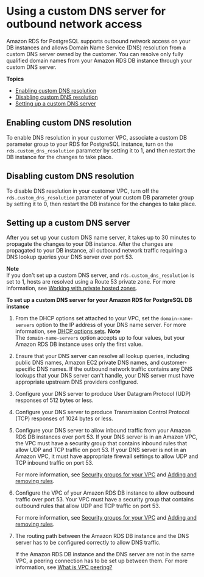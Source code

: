 # Using a custom DNS server for outbound network access<a name="Appendix.PostgreSQL.CommonDBATasks.CustomDNS"></a>

Amazon RDS for PostgreSQL supports outbound network access on your DB instances and allows Domain Name Service \(DNS\) resolution from a custom DNS server owned by the customer\. You can resolve only fully qualified domain names from your Amazon RDS DB instance through your custom DNS server\. 

**Topics**
+ [Enabling custom DNS resolution](#Appendix.PostgreSQL.CommonDBATasks.CustomDNS.Enable)
+ [Disabling custom DNS resolution](#Appendix.PostgreSQL.CommonDBATasks.CustomDNS.Disable)
+ [Setting up a custom DNS server](#Appendix.Oracle.CommonDBATasks.CustomDNS.Setup)

## Enabling custom DNS resolution<a name="Appendix.PostgreSQL.CommonDBATasks.CustomDNS.Enable"></a>

To enable DNS resolution in your customer VPC, associate a custom DB parameter group to your RDS for PostgreSQL instance, turn on the `rds.custom_dns_resolution` parameter by setting it to 1, and then restart the DB instance for the changes to take place\. 

## Disabling custom DNS resolution<a name="Appendix.PostgreSQL.CommonDBATasks.CustomDNS.Disable"></a>

To disable DNS resolution in your customer VPC, turn off the `rds.custom_dns_resolution` parameter of your custom DB parameter group by setting it to 0, then restart the DB instance for the changes to take place\.

## Setting up a custom DNS server<a name="Appendix.Oracle.CommonDBATasks.CustomDNS.Setup"></a>

After you set up your custom DNS name server, it takes up to 30 minutes to propagate the changes to your DB instance\. After the changes are propagated to your DB instance, all outbound network traffic requiring a DNS lookup queries your DNS server over port 53\.

**Note**  
If you don't set up a custom DNS server, and `rds.custom_dns_resolution` is set to 1, hosts are resolved using a Route 53 private zone\. For more information, see [Working with private hosted zones](https://docs.aws.amazon.com/Route53/latest/DeveloperGuide/hosted-zones-private.html)\.

**To set up a custom DNS server for your Amazon RDS for PostgreSQL DB instance**

1. From the DHCP options set attached to your VPC, set the `domain-name-servers` option to the IP address of your DNS name server\. For more information, see [DHCP options sets](https://docs.aws.amazon.com/vpc/latest/userguide/VPC_DHCP_Options.html)\. 
**Note**  
The `domain-name-servers` option accepts up to four values, but your Amazon RDS DB instance uses only the first value\. 

1. Ensure that your DNS server can resolve all lookup queries, including public DNS names, Amazon EC2 private DNS names, and customer\-specific DNS names\. If the outbound network traffic contains any DNS lookups that your DNS server can't handle, your DNS server must have appropriate upstream DNS providers configured\. 

1. Configure your DNS server to produce User Datagram Protocol \(UDP\) responses of 512 bytes or less\. 

1. Configure your DNS server to produce Transmission Control Protocol \(TCP\) responses of 1024 bytes or less\. 

1. Configure your DNS server to allow inbound traffic from your Amazon RDS DB instances over port 53\. If your DNS server is in an Amazon VPC, the VPC must have a security group that contains inbound rules that allow UDP and TCP traffic on port 53\. If your DNS server is not in an Amazon VPC, it must have appropriate firewall settings to allow UDP and TCP inbound traffic on port 53\. 

   For more information, see [Security groups for your VPC](https://docs.aws.amazon.com/vpc/latest/userguide/VPC_SecurityGroups.html) and [Adding and removing rules](https://docs.aws.amazon.com/vpc/latest/userguide/VPC_SecurityGroups.html#AddRemoveRules)\. 

1. Configure the VPC of your Amazon RDS DB instance to allow outbound traffic over port 53\. Your VPC must have a security group that contains outbound rules that allow UDP and TCP traffic on port 53\. 

   For more information, see [Security groups for your VPC](https://docs.aws.amazon.com/vpc/latest/userguide/VPC_SecurityGroups.html) and [Adding and removing rules](https://docs.aws.amazon.com/vpc/latest/userguide/VPC_SecurityGroups.html#AddRemoveRules)\. 

1. The routing path between the Amazon RDS DB instance and the DNS server has to be configured correctly to allow DNS traffic\. 

   If the Amazon RDS DB instance and the DNS server are not in the same VPC, a peering connection has to be set up between them\. For more information, see [What is VPC peering?](https://docs.aws.amazon.com/vpc/latest/peering/Welcome.html) 
